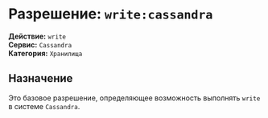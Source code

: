 # Разрешение: `write:cassandra`

**Действие:** `write`  
**Сервис:** `Cassandra`  
**Категория:** `Хранилища`

## Назначение
Это базовое разрешение, определяющее возможность выполнять `write` в системе `Cassandra`.
